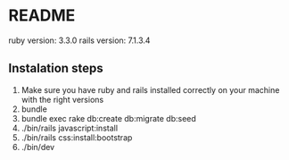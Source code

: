 # README

ruby version: 3.3.0
rails version: 7.1.3.4

## Instalation steps

1. Make sure you have ruby and rails installed correctly on your machine with the right versions
2. bundle
3. bundle exec rake db:create db:migrate db:seed
4. ./bin/rails javascript:install
5. ./bin/rails css:install:bootstrap
6. ./bin/dev
